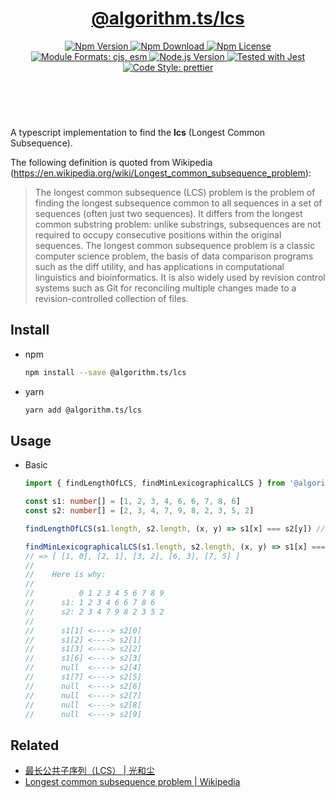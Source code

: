 <header>
  <h1 align="center">
    <a href="https://github.com/guanghechen/algorithm.ts/tree/@algorithm.ts/lcs@4.0.2/packages/lcs#readme">@algorithm.ts/lcs</a>
  </h1>
  <div align="center">
    <a href="https://www.npmjs.com/package/@algorithm.ts/lcs">
      <img
        alt="Npm Version"
        src="https://img.shields.io/npm/v/@algorithm.ts/lcs.svg"
      />
    </a>
    <a href="https://www.npmjs.com/package/@algorithm.ts/lcs">
      <img
        alt="Npm Download"
        src="https://img.shields.io/npm/dm/@algorithm.ts/lcs.svg"
      />
    </a>
    <a href="https://www.npmjs.com/package/@algorithm.ts/lcs">
      <img
        alt="Npm License"
        src="https://img.shields.io/npm/l/@algorithm.ts/lcs.svg"
      />
    </a>
    <a href="#install">
      <img
        alt="Module Formats: cjs, esm"
        src="https://img.shields.io/badge/module_formats-cjs%2C%20esm-green.svg"
      />
    </a>
    <a href="https://github.com/nodejs/node">
      <img
        alt="Node.js Version"
        src="https://img.shields.io/node/v/@algorithm.ts/lcs"
      />
    </a>
    <a href="https://github.com/facebook/jest">
      <img
        alt="Tested with Jest"
        src="https://img.shields.io/badge/tested_with-jest-9c465e.svg"
      />
    </a>
    <a href="https://github.com/prettier/prettier">
      <img
        alt="Code Style: prettier"
        src="https://img.shields.io/badge/code_style-prettier-ff69b4.svg?style=flat-square"
      />
    </a>
  </div>
</header>
<br/>

A typescript implementation to find the **lcs** (Longest Common Subsequence).

The following definition is quoted from Wikipedia
(https://en.wikipedia.org/wiki/Longest_common_subsequence_problem):

> The longest common subsequence (LCS) problem is the problem of finding the longest subsequence
> common to all sequences in a set of sequences (often just two sequences). It differs from the
> longest common substring problem: unlike substrings, subsequences are not required to occupy
> consecutive positions within the original sequences. The longest common subsequence problem is a
> classic computer science problem, the basis of data comparison programs such as the diff utility,
> and has applications in computational linguistics and bioinformatics. It is also widely used by
> revision control systems such as Git for reconciling multiple changes made to a
> revision-controlled collection of files.

## Install

- npm

  ```bash
  npm install --save @algorithm.ts/lcs
  ```

- yarn

  ```bash
  yarn add @algorithm.ts/lcs
  ```

## Usage

- Basic

  ```typescript
  import { findLengthOfLCS, findMinLexicographicalLCS } from '@algorithm.ts/lcs'

  const s1: number[] = [1, 2, 3, 4, 6, 6, 7, 8, 6]
  const s2: number[] = [2, 3, 4, 7, 9, 8, 2, 3, 5, 2]

  findLengthOfLCS(s1.length, s2.length, (x, y) => s1[x] === s2[y]) // => 5

  findMinLexicographicalLCS(s1.length, s2.length, (x, y) => s1[x] === s2[y])
  // => [ [1, 0], [2, 1], [3, 2], [6, 3], [7, 5] ]
  //
  //    Here is why:
  //
  //          0 1 2 3 4 5 6 7 8 9
  //      s1: 1 2 3 4 6 6 7 8 6
  //      s2: 2 3 4 7 9 8 2 3 5 2
  //
  //      s1[1] <----> s2[0]
  //      s1[2] <----> s2[1]
  //      s1[3] <----> s2[2]
  //      s1[6] <----> s2[3]
  //      null  <----> s2[4]
  //      s1[7] <----> s2[5]
  //      null  <----> s2[6]
  //      null  <----> s2[7]
  //      null  <----> s2[8]
  //      null  <----> s2[9]
  ```

## Related

- [最长公共子序列（LCS） | 光和尘][lcs]
- [Longest common subsequence problem | Wikipedia][wikipedia-lcs]

[homepage]:
  https://github.com/guanghechen/algorithm.ts/tree/@algorithm.ts/lcs@4.0.2/packages/lcs#readme
[lcs]: https://me.guanghechen.com/post/algorithm/lcs/
[wikipedia-lcs]: https://en.wikipedia.org/wiki/Longest_common_subsequence_problem
